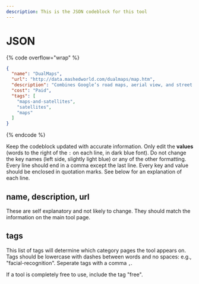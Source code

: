 ```yaml
---
description: This is the JSON codeblock for this tool
---
```


# JSON

{% code overflow="wrap" %}
```json
{
  "name": "DualMaps",
  "url": "http://data.mashedworld.com/dualmaps/map.htm",
  "description": "Combines Google’s road maps, aerial view, and street view in one embeddable tool.",
  "cost": "Paid",
  "tags": [
    "maps-and-satellites",
    "satellites",
    "maps"
  ]
}
```
{% endcode %}

Keep the codeblock updated with accurate information. Only edit the **values** (words to the right of the `:` on each line, in dark blue font). Do not change the key names (left side, slightly light blue) or any of the other formatting. Every line should end in a comma except the last line. Every key and value should be enclosed in quotation marks. See below for an explanation of each line.&#x20;

## name, description, url

These are self explanatory and not likely to change. They should match the information on the main tool page.

## tags

This list of tags will determine which category pages the tool appears on. Tags should be lowercase with dashes between words and no spaces: e.g., "facial-recognition". Seperate tags with a comma `,`.

If a tool is completely free to use, include the tag "free".


